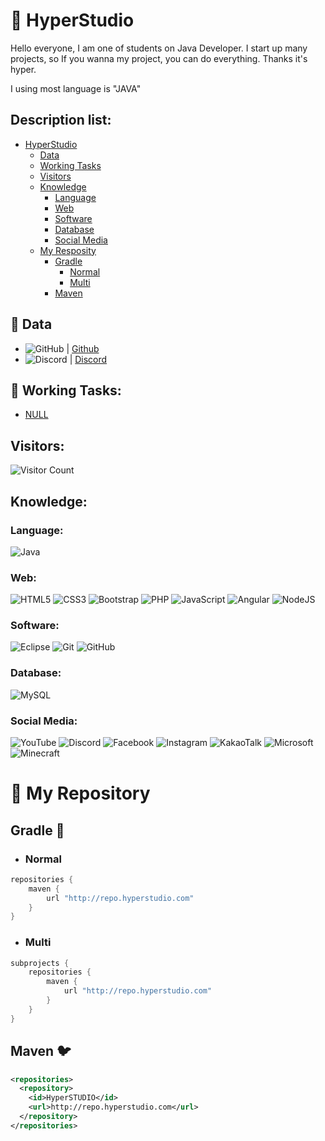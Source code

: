# 🎫 HyperStudio
Hello everyone, I am one of students on Java Developer.
I start up many projects, so If you wanna my project, you can do everything.
Thanks it's hyper.

I using most language is "JAVA"

## Description list:
* [HyperStudio](https://github.com/HyperStudio123/HyperStudio123#-hyperstudio)
  * [Data](https://github.com/HyperStudio123/HyperStudio123#-data)
  * [Working Tasks](https://github.com/HyperStudio123/HyperStudio123#-working-tasks)
  * [Visitors](https://github.com/HyperStudio123/HyperStudio123#visitors)
  * [Knowledge](https://github.com/HyperStudio123/HyperStudio123#knowledge)
    * [Language](https://github.com/HyperStudio123/HyperStudio123#language)
    * [Web](https://github.com/HyperStudio123/HyperStudio123#web)
    * [Software](https://github.com/HyperStudio123/HyperStudio123#software)
    * [Database](https://github.com/HyperStudio123/HyperStudio123#database)
    * [Social Media](https://github.com/HyperStudio123/HyperStudio123#social-media)
  * [My Resposity](https://github.com/HyperStudio123/HyperStudio123#-my-repository)
    * [Gradle](https://github.com/HyperStudio123/HyperStudio123#gradle-)
      * [Normal](https://github.com/HyperStudio123/HyperStudio123#normal)
      * [Multi](https://github.com/HyperStudio123/HyperStudio123#multi)
    * [Maven](https://github.com/HyperStudio123/HyperStudio123#maven-)


## 💾 Data
- ![GitHub](https://img.shields.io/badge/github-%23121011.svg?style=for-the-badge&logo=github&logoColor=white) | [Github](https://github.com/HyperProgram) 
- ![Discord](https://img.shields.io/badge/discord-%235865F2.svg?style=for-the-badge&logo=discord&logoColor=white) | [Discord](https://discord.gg/7EBK9PRnXr)

## 🔭 Working Tasks:
 - [NULL](https://github.com/HyperStudio123)

## Visitors:
![Visitor Count](https://profile-counter.glitch.me/HyperProgram/count.svg)

## Knowledge:

### Language:
![Java](https://img.shields.io/badge/java-%23ED8B00.svg?style=for-the-badge&logo=java&logoColor=white)

### Web:
![HTML5](https://img.shields.io/badge/html5-%23E34F26.svg?style=for-the-badge&logo=html5&logoColor=white)
![CSS3](https://img.shields.io/badge/css3-%231572B6.svg?style=for-the-badge&logo=css3&logoColor=white)
![Bootstrap](https://img.shields.io/badge/bootstrap-%23563D7C.svg?style=for-the-badge&logo=bootstrap&logoColor=white)
![PHP](https://img.shields.io/badge/php-%23777BB4.svg?style=for-the-badge&logo=php&logoColor=white)
![JavaScript](https://img.shields.io/badge/javascript-%23323330.svg?style=for-the-badge&logo=javascript&logoColor=%23F7DF1E)
![Angular](https://img.shields.io/badge/angular-%23DD0031.svg?style=for-the-badge&logo=angular&logoColor=white)
![NodeJS](https://img.shields.io/badge/node.js-%2343853D.svg?style=for-the-badge&logo=node.js&logoColor=white)

### Software:
![Eclipse](https://img.shields.io/badge/Eclipse-FE7A16.svg?style=for-the-badge&logo=Eclipse&logoColor=white)
![Git](https://img.shields.io/badge/git-%23F05033.svg?style=for-the-badge&logo=git&logoColor=white)
![GitHub](https://img.shields.io/badge/github-%23121011.svg?style=for-the-badge&logo=github&logoColor=white)

### Database:
![MySQL](https://img.shields.io/badge/mysql-%2300f.svg?style=for-the-badge&logo=mysql&logoColor=white)

### Social Media:
![YouTube](https://img.shields.io/badge/youtube-%23FF0000.svg?style=for-the-badge&logo=youtube&logoColor=white)
![Discord](https://img.shields.io/badge/discord-%235865F2.svg?style=for-the-badge&logo=discord&logoColor=white)
![Facebook](https://img.shields.io/badge/facebook-%231877F2.svg?style=for-the-badge&logo=facebook&logoColor=white)
![Instagram](https://img.shields.io/badge/instagram-%23E4405F.svg?style=for-the-badge&logo=instagram&logoColor=white)
![KakaoTalk](https://img.shields.io/badge/kakaotalk-%23FFCD00.svg?style=for-the-badge&logo=kakaotalk&logoColor=white)
![Microsoft](https://img.shields.io/badge/microsoft-%235E5E5E.svg?style=for-the-badge&logo=microsoft&logoColor=white)
![Minecraft](https://img.shields.io/badge/Minecraft-%2362B47A.svg?style=for-the-badge&logo=mojangstudios&logoColor=white)



# 📄 My Repository
## Gradle 🐘
- ### Normal
```gradle
repositories {
    maven {
        url "http://repo.hyperstudio.com"
    }
}
```
- ### Multi
```gradle
subprojects {
    repositories {
        maven {
            url "http://repo.hyperstudio.com"
        }
    }
}
```

## Maven 🐦
```xml
<repositories>
  <repository>
    <id>HyperSTUDIO</id>
    <url>http://repo.hyperstudio.com</url>
  </repository>
</repositories>
```

